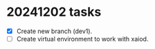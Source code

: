 # 20241202 tasks
- [x] Create new branch (dev1). 
- [ ] Create virtual environment to work with xaiod. 
